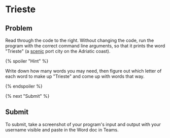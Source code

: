 # Trieste

## Problem

Read through the code to the right. Without changing the code, run the program with the correct command line arguments, so that it prints the word "Trieste" (a [scenic](https://www.becasinternacionales.net/webapp/img/imgpro/50c754_triestre-italia_w600.jpg) port city on the Adriatic coast).

{% spoiler "Hint" %}

Write down how many words you may need, then figure out which letter of each word to make up "Trieste" and come up with words that way.

{% endspoiler %}

{% next "Submit" %}

## Submit

To submit, take a screenshot of your program's input and output with your username visible and paste in the Word doc in Teams.
